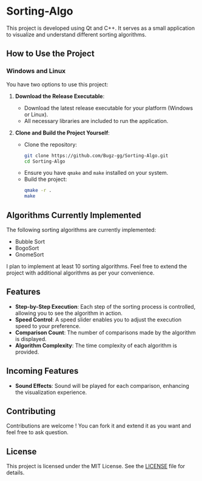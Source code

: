 # Sorting-Algo

This project is developed using Qt and C++. It serves as a small application to visualize and understand different sorting algorithms.

## How to Use the Project

### Windows and Linux

You have two options to use this project:

1. **Download the Release Executable**:
   - Download the latest release executable for your platform (Windows or Linux).
   - All necessary libraries are included to run the application.

2. **Clone and Build the Project Yourself**:
   - Clone the repository:
     ```sh
     git clone https://github.com/Bugz-gg/Sorting-Algo.git
     cd Sorting-Algo
     ```
   - Ensure you have `qmake` and `make` installed on your system.
   - Build the project:
     ```sh
     qmake -r .
     make
     ```

## Algorithms Currently Implemented

The following sorting algorithms are currently implemented:

- Bubble Sort
- BogoSort
- GnomeSort

I plan to implement at least 10 sorting algorithms. Feel free to extend the project with additional algorithms as per your convenience.

## Features

- **Step-by-Step Execution**: Each step of the sorting process is controlled, allowing you to see the algorithm in action.
- **Speed Control**: A speed slider enables you to adjust the execution speed to your preference.
- **Comparison Count**: The number of comparisons made by the algorithm is displayed.
- **Algorithm Complexity**: The time complexity of each algorithm is provided.

## Incoming Features

- **Sound Effects**: Sound will be played for each comparison, enhancing the visualization experience.

## Contributing

Contributions are welcome ! You can fork it and extend it as you want and feel free to ask question.

## License

This project is licensed under the MIT License. See the [LICENSE](LICENSE) file for details.
